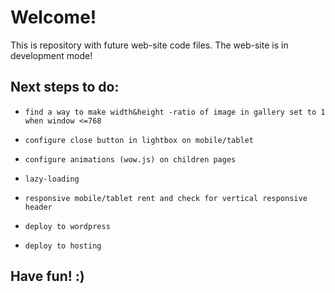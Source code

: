 # Welcome! 

This is repository with future web-site code files.
The web-site is in development mode!

## Next steps to do:

* `find a way to make width&height -ratio of image in gallery set to 1 when window <=768`

* `configure close button in lightbox on mobile/tablet`

* `configure animations (wow.js) on children pages`

* `lazy-loading`

* `responsive mobile/tablet rent and check for vertical responsive header`

* `deploy to wordpress`

* `deploy to hosting`

## Have fun! :)
